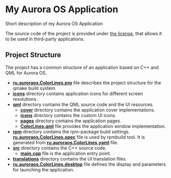 # My Aurora OS Application

Short description of my Aurora OS Application

The source code of the project is provided under
[the license](LICENSE.BSD-3-CLAUSE.md),
that allows it to be used in third-party applications.

## Project Structure

The project has a common structure
of an application based on C++ and QML for Aurora OS.

* **[ru.auroraos.ColorLines.pro](ru.auroraos.ColorLines.pro)** file
  describes the project structure for the qmake build system.
* **[icons](icons)** directory contains application icons for different screen resolutions.
* **[qml](qml)** directory contains the QML source code and the UI resources.
  * **[cover](qml/cover)** directory contains the application cover implementations.
  * **[icons](qml/icons)** directory contains the custom UI icons.
  * **[pages](qml/pages)** directory contains the application pages.
  * **[ColorLines.qml](qml/ColorLines.qml)** file
    provides the application window implementation.
* **[rpm](rpm)** directory contains the rpm-package build settings.
  **[ru.auroraos.ColorLines.spec](rpm/ru.auroraos.ColorLines.spec)** file is used by rpmbuild tool.
  It is generated from **[ru.auroraos.ColorLines.yaml](rpm/ru.auroraos.ColorLines.yaml)** file.
* **[src](src)** directory contains the C++ source code.
  * **[main.cpp](src/main.cpp)** file is the application entry point.
* **[translations](translations)** directory contains the UI translation files.
* **[ru.auroraos.ColorLines.desktop](ru.auroraos.ColorLines.desktop)** file
  defines the display and parameters for launching the application.